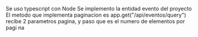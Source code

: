 Se uso typescript con Node
Se implemento la entidad evento del proyecto
El metodo que implementa paginacion es 
app.get("/api/eventos/query")
recibe 2 parametros pagina, y paso que es el numero de elementos por pagi na
